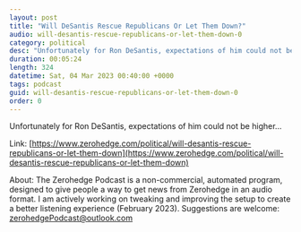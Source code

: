 ```yaml
---
layout: post
title: "Will DeSantis Rescue Republicans Or Let Them Down?"
audio: will-desantis-rescue-republicans-or-let-them-down-0
category: political
desc: "Unfortunately for Ron DeSantis, expectations of him could not be higher..."
duration: 00:05:24
length: 324
datetime: Sat, 04 Mar 2023 00:40:00 +0000
tags: podcast
guid: will-desantis-rescue-republicans-or-let-them-down-0
order: 0
---
```

Unfortunately for Ron DeSantis, expectations of him could not be higher...

Link: [https://www.zerohedge.com/political/will-desantis-rescue-republicans-or-let-them-down](https://www.zerohedge.com/political/will-desantis-rescue-republicans-or-let-them-down)

About: The Zerohedge Podcast is a non-commercial, automated program, designed to give people a way to get news from Zerohedge in an audio format.  I am actively working on tweaking and improving the setup to create a better listening experience (February 2023).  Suggestions are welcome: [zerohedgePodcast@outlook.com](mailto:zerohedgePodcast@outlook.com)